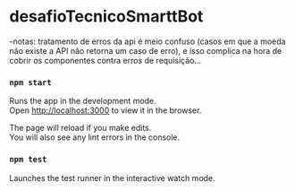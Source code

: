 # desafioTecnicoSmarttBot

-notas: tratamento de erros da api é meio confuso (casos em que a moeda não existe a API não retorna um caso de erro),
e isso complica na hora de cobrir os componentes contra erros de requisição...

### `npm start`

Runs the app in the development mode.<br />
Open [http://localhost:3000](http://localhost:3000) to view it in the browser.

The page will reload if you make edits.<br />
You will also see any lint errors in the console.

### `npm test`

Launches the test runner in the interactive watch mode.<br />
